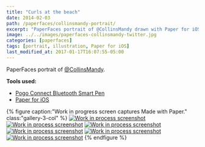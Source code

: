 ```yaml
---
title: "Curls at the beach"
date: 2014-02-03
path: /paperfaces/collinsmandy-portrait/
excerpt: "PaperFaces portrait of @CollinsMandy drawn with Paper for iOS on an iPad."
image: ../../images/paperfaces-collinsmandy-twitter.jpg
categories: [paperfaces]
tags: [portrait, illustration, Paper for iOS]
last_modified_at: 2017-01-17T16:07:55-05:00
---
```


PaperFaces portrait of [@CollinsMandy](https://twitter.com/CollinsMandy).

**Tools used:**

- [Pogo Connect Bluetooth Smart Pen](https://www.amazon.com/gp/product/B009K448L4/ref=as_li_ss_tl?ie=UTF8&camp=1789&creative=390957&creativeASIN=B009K448L4&linkCode=as2&tag=mademist-20)
- [Paper for iOS](https://paper.bywetransfer.com/)

{% figure caption:"Work in progress screen captures Made with Paper." class:"gallery-3-col" %}
[![Work in process screenshot](../../images/paperfaces-collinsmandy-process-1-600.jpg)](../../images/paperfaces-collinsmandy-process-1-lg.jpg)
[![Work in process screenshot](../../images/paperfaces-collinsmandy-process-2-600.jpg)](../../images/paperfaces-collinsmandy-process-2-lg.jpg)
[![Work in process screenshot](../../images/paperfaces-collinsmandy-process-3-600.jpg)](../../images/paperfaces-collinsmandy-process-3-lg.jpg)
[![Work in process screenshot](../../images/paperfaces-collinsmandy-process-4-600.jpg)](../../images/paperfaces-collinsmandy-process-4-lg.jpg)
[![Work in process screenshot](../../images/paperfaces-collinsmandy-process-5-600.jpg)](../../images/paperfaces-collinsmandy-process-5-lg.jpg)
[![Work in process screenshot](../../images/paperfaces-collinsmandy-process-6-600.jpg)](../../images/paperfaces-collinsmandy-process-6-lg.jpg)
{% endfigure %}
